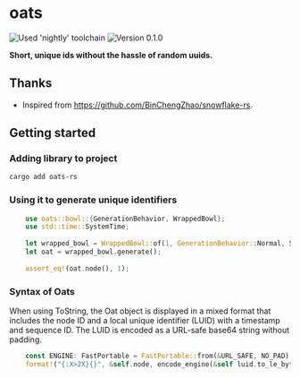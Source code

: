 # oats

![Used 'nightly' toolchain](https://img.shields.io/badge/toolchain-nightly-important)
![Version 0.1.0](https://img.shields.io/badge/version-0.1.0-informational)

**Short, unique ids without the hassle of random uuids.**

## Thanks

- Inspired from <https://github.com/BinChengZhao/snowflake-rs>.

## Getting started

### Adding library to project

```bash
cargo add oats-rs
```

### Using it to generate unique identifiers

```rust
    use oats::bowl::{GenerationBehavior, WrappedBowl};
    use std::time::SystemTime;
    
    let wrapped_bowl = WrappedBowl::of(1, GenerationBehavior::Normal, Some(SystemTime::now()));
    let oat = wrapped_bowl.generate();
    
    assert_eq!(oat.node(), 1);
```

### Syntax of Oats

When using ToString, the Oat object is displayed in a mixed format that includes the node ID and a local unique identifier (LUID) with a timestamp and sequence ID. The LUID is encoded as a URL-safe base64 string without padding.

```rust
    const ENGINE: FastPortable = FastPortable::from(&URL_SAFE, NO_PAD);
    format!("{:X>2X}{}", &self.node, encode_engine(&self luid.to_le_bytes(), &ENGINE))
```
